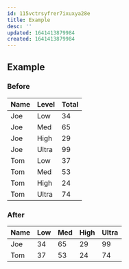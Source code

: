 ```yaml
---
id: 115vctrsyfrer7ixuxya28e
title: Example
desc: ''
updated: 1641413879984
created: 1641413879984
---
```



## Example

### Before

| Name | Level | Total |
| ---- | ----- | ----- |
| Joe  | Low   | 34    |
| Joe  | Med   | 65    |
| Joe  | High  | 29    |
| Joe  | Ultra | 99    |
| Tom  | Low   | 37    |
| Tom  | Med   | 53    |
| Tom  | High  | 24    |
| Tom  | Ultra | 74    |

### After

| Name | Low | Med | High | Ultra |
| ---- | --- | --- | ---- | ----- |
| Joe  | 34  | 65  | 29   | 99    |
| Tom  | 37  | 53  | 24   | 74    |
